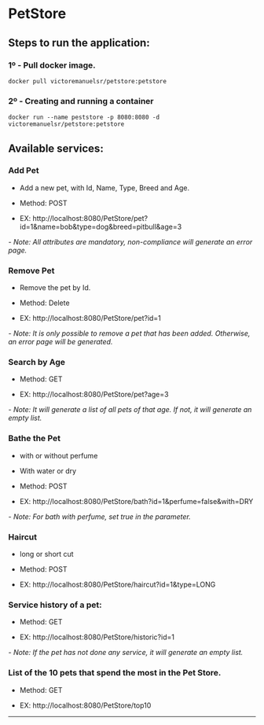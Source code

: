 # PetStore  
## Steps to run the application:
### 1º - Pull docker image. 
`docker pull victoremanuelsr/petstore:petstore`
### 2º - Creating and running a container
`docker run --name peststore -p 8080:8080 -d victoremanuelsr/petstore:petstore`

##  Available services:

###  Add Pet

- Add a new pet, with Id, Name, Type, Breed and Age.

- Method: POST

- EX: http://localhost:8080/PetStore/pet?id=1&name=bob&type=dog&breed=pitbull&age=3

*- *Note: All attributes are mandatory, non-compliance will generate an error page.**

###  Remove Pet

- Remove the pet by Id.

- Method: Delete

- EX: http://localhost:8080/PetStore/pet?id=1

*- *Note: It is only possible to remove a pet that has been added. Otherwise, an error page will be generated.**

###  Search by Age

- Method: GET

- EX: http://localhost:8080/PetStore/pet?age=3

*- Note: It will generate a list of all pets of that age. If not, it will generate an empty list.*

###  Bathe the Pet

- with or without perfume

- With water or dry

- Method: POST

- EX: http://localhost:8080/PetStore/bath?id=1&perfume=false&with=DRY

*- Note: For bath with perfume, set true in the parameter.*

###  Haircut

- long or short cut

- Method: POST

- EX: http://localhost:8080/PetStore/haircut?id=1&type=LONG

###  Service history of a pet:

- Method: GET

- EX: http://localhost:8080/PetStore/historic?id=1

*- Note: If the pet has not done any service, it will generate an empty list.*

###  List of the 10 pets that spend the most in the Pet Store.

- Method: GET

- EX: http://localhost:8080/PetStore/top10

---
